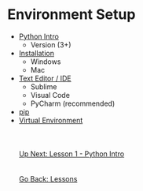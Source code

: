 # Environment Setup
* [Python Intro](what-is-python.md)
    * Version (3+)
* [Installation](installing-python.md)
    * Windows
    * Mac
* [Text Editor / IDE](text-editor.md)
    * Sublime
    * Visual Code
    * PyCharm (recommended)
* [pip](pip.md)
* [Virtual Environment](virtual-environment.md)
\
\
\
\
[Up Next: Lesson 1 - Python Intro](what-is-python.md)
\
\
\
[Go Back: Lessons](../../lessons/README.md)